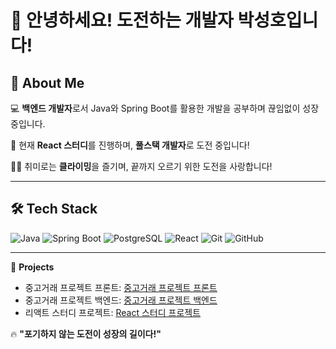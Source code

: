 # 👋 안녕하세요! 도전하는 개발자 **박성호**입니다!

## 🚀 About Me
💻 **백엔드 개발자**로서 Java와 Spring Boot를 활용한 개발을 공부하며 끊임없이 성장 중입니다.

🌱 현재 **React 스터디**를 진행하며, **풀스택 개발자**로 도전 중입니다!

🧗‍♂️ 취미로는 **클라이밍**을 즐기며, 끝까지 오르기 위한 도전을 사랑합니다!

---

## 🛠 Tech Stack
![Java](https://img.shields.io/badge/Java-%23ED8B00.svg?style=for-the-badge&logo=openjdk&logoColor=white) 
![Spring Boot](https://img.shields.io/badge/Spring%20Boot-%236DB33F.svg?style=for-the-badge&logo=springboot&logoColor=white) 
![PostgreSQL](https://img.shields.io/badge/PostgreSQL-%23336791.svg?style=for-the-badge&logo=postgresql&logoColor=white) 
![React](https://img.shields.io/badge/React-%2361DAFB.svg?style=for-the-badge&logo=react&logoColor=black) 
![Git](https://img.shields.io/badge/Git-%23F05033.svg?style=for-the-badge&logo=git&logoColor=white) 
![GitHub](https://img.shields.io/badge/GitHub-%23181717.svg?style=for-the-badge&logo=github&logoColor=white)

---
📂 **Projects**

- 중고거래 프로젝트 프론트: [중고거래 프로젝트 프론트](https://github.com/lolu1032/UsedTrade_project_frontend.git)
- 중고거래 프로젝트 백엔드: [중고거래 프로젝트 백엔드](https://github.com/lolu1032/UsedTrade_project_backend.git)
- 리액트 스터디 프로젝트: [React 스터디 프로젝트](https://github.com/lolu1032/React-Study.git)



🔥 **"포기하지 않는 도전이 성장의 길이다!"**
